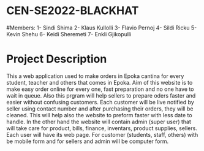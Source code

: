 # CEN-SE2022-BLACKHAT
#Members: 
1- Sindi Shima 
2- Klaus Kullolli 
3- Flavio Pernoj
4- Sildi Ricku 
5- Kevin Shehu 
6- Keidi Sheremeti 
7- Enkli Gjikopulli

# Project Description

This a web application used to make orders in Epoka cantina for every student, teacher and others that comes in Epoka. Aim of this website is to make  easy order online for every one, fast preparation and no one have to wait in queue. Also this prgram will help sellers to prepare oders faster and easier without confusing customers. Each customer will be live notified by seller using contact number and after  purchasing their orders, they will be cleaned. This will help also the website to preform faster with less date to handle. In the other hand the website will contain admin (super user) that will take care for product, bills, finance, inventars, product supplies, sellers.
Each user will have its web page. For customer (students, staff, others) with be mobile form and for sellers and admin will be computer form. 